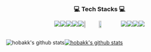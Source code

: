 <h3 style="text-align: center">💻 Tech Stacks 💻</h3>

<div style="display: flex; justify-content: center;">
    <img src="https://img.shields.io/badge/Spring-6DB33F?style=for-the-badge&logo=Spring&logoColor=black">
    <img src="https://img.shields.io/badge/SpringSecurity-6DB33F?style=for-the-badge&logo=SpringSecurity&logoColor=black">
    <img src="https://img.shields.io/badge/Redis-DC382D?style=for-the-badge&logo=Redis&logoColor=black">
    <img src="https://img.shields.io/badge/MySql-4479A1?style=for-the-badge&logo=MySql&logoColor=black">
    <img src="https://img.shields.io/badge/Oracle-F80000?style=for-the-badge&logo=Oracle&logoColor=black">
</br>
    <img width="8%" src="https://img.shields.io/badge/React-61DAFB?style=flat-square&logo=React&logoColor=white"/>
    <img width="12%" src="https://img.shields.io/badge/JavaScript-F7DF1E?style=flat-square&logo=JavaScript&logoColor=white"/>
    <img src="https://img.shields.io/badge/HTML5-E34F26?style=for-the-badge&logo=HTML5&logoColor=black">
    <img src="https://img.shields.io/badge/CSS3-1572B6?style=for-the-badge&logo=CSS3&logoColor=black">
    <img src="https://img.shields.io/badge/Redux-764ABC?style=for-the-badge&logo=Redux&logoColor=black">
    <img src="https://img.shields.io/badge/StyledComponents-DB7093?style=for-the-badge&logo=StyledComponents&logoColor=black">
    </br>
</div></br>

![hobakk's github stats](https://github-readme-stats.vercel.app/api?username=hobakk&show_icons=true)[![hobakk's github stats](https://github-readme-stats.vercel.app/api/top-langs/?username=hobakk&show_icons=true&hide_border=true&title_color=004386&icon_color=004386&layout=compact)](https://github.com/hobakk)
